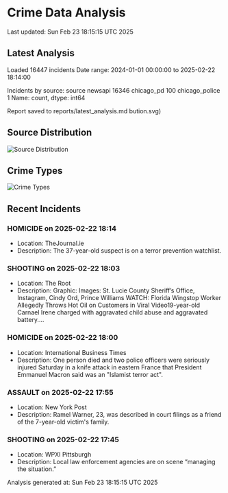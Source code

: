 # Crime Data Analysis
Last updated: Sun Feb 23 18:15:15 UTC 2025

## Latest Analysis

Loaded 16447 incidents
Date range: 2024-01-01 00:00:00 to 2025-02-22 18:14:00

Incidents by source:
source
newsapi           16346
chicago_pd          100
chicago_police        1
Name: count, dtype: int64

Report saved to reports/latest_analysis.md
bution.svg)

## Source Distribution
![Source Distribution](images/source_distribution.svg)

## Crime Types
![Crime Types](images/crime_types.svg)

## Recent Incidents

### HOMICIDE on 2025-02-22 18:14
- Location: TheJournal.ie
- Description: The 37-year-old suspect is on a terror prevention watchlist.


### SHOOTING on 2025-02-22 18:03
- Location: The Root
- Description: Graphic: Images: St. Lucie County Sheriff’s Office, Instagram, Cindy Ord, Prince Williams
WATCH: Florida Wingstop Worker Allegedly Throws Hot Oil on Customers in Viral Video19-year-old Carnael Irene charged with aggravated child abuse and aggravated battery.…


### HOMICIDE on 2025-02-22 18:00
- Location: International Business Times
- Description: One person died and two police officers were seriously injured Saturday in a knife attack in eastern France that President Emmanuel Macron said was an "Islamist terror act".


### ASSAULT on 2025-02-22 17:55
- Location: New York Post
- Description: Ramel Warner, 23, was described in court filings as a friend of the 7-year-old victim's family.


### SHOOTING on 2025-02-22 17:45
- Location: WPXI Pittsburgh
- Description: Local law enforcement agencies are on scene “managing the situation.”

Analysis generated at: Sun Feb 23 18:15:15 UTC 2025
